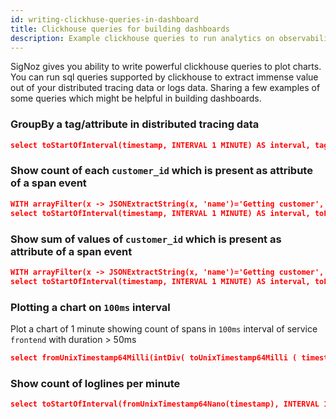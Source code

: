 ```yaml
---
id: writing-clickhuse-queries-in-dashboard
title: Clickhouse queries for building dashboards
description: Example clickhouse queries to run analytics on observability data
---
```


SigNoz gives you ability to write powerful clickhouse queries to plot charts. You can run sql queries supported by clickhouse to extract immense value out of your distributed tracing data or logs data. Sharing a few examples of some queries which might be helpful in building dashboards.

### GroupBy a tag/attribute in distributed tracing data

```json
select toStartOfInterval(timestamp, INTERVAL 1 MINUTE) AS interval, tagMap['peer.service'] as op_name, toFloat64(avg(durationNano)) as value from signoz_traces.signoz_index_v2  where tagMap['peer.service']!='' and timestamp > now() - INTERVAL 30 MINUTE  group by (op_name, interval) order by (op_name, interval) asc;
```

### Show count of each `customer_id` which is present as attribute of a span event

```json
WITH arrayFilter(x -> JSONExtractString(x, 'name')='Getting customer', events) as filteredEvents
select toStartOfInterval(timestamp, INTERVAL 1 MINUTE) AS interval, toFloat64(count()) as count, arrayJoin(arrayMap(x -> JSONExtractString(JSONExtractString(x, 'attributeMap'), 'customer_id'), filteredEvents)) as resultArray from signoz_traces.signoz_index_v2 where  not empty(filteredEvents) and timestamp > toUnixTimestamp(now() - INTERVAL 30 MINUTE) group by (resultArray, interval) order by (resultArray, interval) asc;
```


### Show sum of values  of `customer_id` which is present as attribute of a span event

```json
WITH arrayFilter(x -> JSONExtractString(x, 'name')='Getting customer', events) as filteredEvents
select toStartOfInterval(timestamp, INTERVAL 1 MINUTE) AS interval, toFloat64(sum(toInt32(resultArray))) as sum, arrayJoin(arrayMap(x -> JSONExtractString(JSONExtractString(x, 'attributeMap'), 'customer_id'), filteredEvents)) as resultArray from signoz_traces.signoz_index_v2 where  not empty(filteredEvents) and timestamp > toUnixTimestamp(now() - INTERVAL 30 MINUTE) group by (resultArray, interval) order by (resultArray, interval) asc;
```


### Plotting a chart on `100ms` interval

Plot a chart of 1 minute showing count of spans in `100ms` interval of service `frontend` with duration > 50ms

```json
select fromUnixTimestamp64Milli(intDiv( toUnixTimestamp64Milli ( timestamp ), 100) * 100) AS interval, toFloat64(count()) as count from (select timestamp from signoz_traces.signoz_index_v2 where serviceName='frontend' and durationNano>=50*exp10(6) and timestamp > now() - INTERVAL 1 MINUTE) group by interval order by interval asc;
```

### Show count of loglines per minute

```json
select toStartOfInterval(fromUnixTimestamp64Nano(timestamp), INTERVAL 1 MINUTE) AS interval, toFloat64(count()) as value from signoz_logs.logs  where timestamp > toUnixTimestamp64Nano(now64() - INTERVAL 30 MINUTE)  group by interval order by interval asc;
```